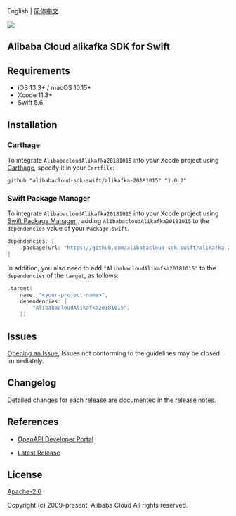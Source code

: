 English | [简体中文](README-CN.md)

![](https://aliyunsdk-pages.alicdn.com/icons/AlibabaCloud.svg)

## Alibaba Cloud alikafka SDK for Swift

## Requirements

- iOS 13.3+ / macOS 10.15+
- Xcode 11.3+
- Swift 5.6

## Installation

### Carthage

To integrate `AlibabacloudAlikafka20181015` into your Xcode project using [Carthage](https://github.com/Carthage/Carthage), specify it in your `Cartfile`:

```ogdl
github "alibabacloud-sdk-swift/alikafka-20181015" "1.0.2"
```

### Swift Package Manager

To integrate `AlibabacloudAlikafka20181015` into your Xcode project using [Swift Package Manager](https://swift.org/package-manager/) , adding `AlibabacloudAlikafka20181015` to the `dependencies` value of your `Package.swift`.

```swift
dependencies: [
    .package(url: "https://github.com/alibabacloud-sdk-swift/alikafka-20181015.git", from: "1.0.2")
]
```

In addition, you also need to add `"AlibabacloudAlikafka20181015"` to the `dependencies` of the `target`, as follows:

```swift
.target(
    name: "<your-project-name>",
    dependencies: [
        "AlibabacloudAlikafka20181015",
    ])
```

## Issues

[Opening an Issue](https://github.com/alibabacloud-sdk-swift/alikafka-20181015/issues/new), Issues not conforming to the guidelines may be closed immediately.

## Changelog

Detailed changes for each release are documented in the [release notes](./ChangeLog.txt).

## References

* [OpenAPI Developer Portal](https://next.api.alibabacloud.com/home)
- [Latest Release](https://github.com/alibabacloud-sdk-swift/alikafka-20181015)

## License

[Apache-2.0](http://www.apache.org/licenses/LICENSE-2.0)

Copyright (c) 2009-present, Alibaba Cloud All rights reserved.
